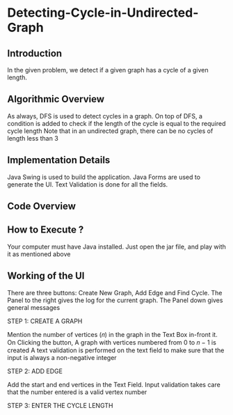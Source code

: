 # Detecting-Cycle-in-Undirected-Graph #

## Introduction ##
In the given problem, we detect if a given graph has a cycle of a given length. 


## Algorithmic Overview ##
As always, DFS is used to detect cycles in a graph. On top of DFS, a condition is added to check if the length of the cycle is equal to the required cycle length
Note that in an undirected graph, there can be no cycles of length less than 3 


## Implementation Details ##
Java Swing is used to build the application. Java Forms are used to generate the UI. Text Validation is done for all the fields. 

## Code Overview ##


## How to Execute ? ##
Your computer must have Java installed. Just open the jar file, and play with it as mentioned above 

## Working of the UI ##
There are three buttons: Create New Graph, Add Edge and Find Cycle. The Panel to the right gives the log for the current graph. The Panel down gives general messages 

STEP 1: CREATE A GRAPH


Mention the number of vertices (𝑛) in the graph in the Text Box in-front it. On Clicking the button, A graph with vertices numbered from 0 to 𝑛 − 1 is created
A text validation is performed on the text field to make sure that the input is always a non-negative integer

STEP 2: ADD EDGE

Add the start and end vertices in the Text Field. Input validation takes care that the number entered is a valid vertex number 


STEP 3: ENTER THE CYCLE LENGTH

